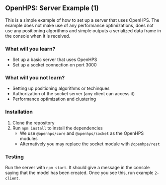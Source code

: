 ## OpenHPS: Server Example (1)
This is a simple example of how to set up a server that uses OpenHPS. The example does not make use of any performance optimizations, does not use any positioning algorithms and simple outputs a serialized data frame in the console when it is received.

### What will you learn?
- Set up a basic server that uses OpenHPS
- Set up a socket connection on port 3000

### What will you not learn?
- Setting up positioning algorithms or techinques
- Authorization of the socket server (any client can access it)
- Performance optimization and clustering

### Installation
1. Clone the repository
2. Run `npm install` to install the dependencies
    - We use `@openhps/core` and `@openhps/socket` as the OpenHPS modules
    - Alternatively you may replace the socket module with `@openhps/rest`

### Testing
Run the server with `npm start`. It should give a message in the console saying that the model has been created.
Once you see this, run example `2-client`.